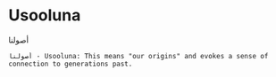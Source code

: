 # Usooluna

أصولنا

  
    أصولنا - Usooluna: This means "our origins" and evokes a sense of connection to generations past.
